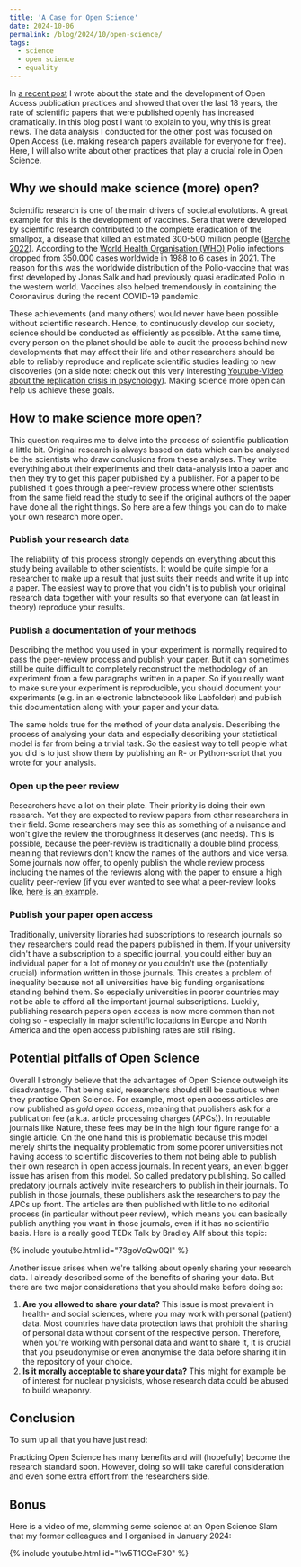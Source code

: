 ```yaml
---
title: 'A Case for Open Science'
date: 2024-10-06
permalink: /blog/2024/10/open-science/
tags:
  - science
  - open science
  - equality
---
```


In [a recent post](https://moejakob.github.io/portfolio/OS_project/) I wrote about the state and the development of Open Access publication practices and showed that over the last 18 years, the rate of scientific papers that were published openly has increased dramatically. In this blog post I want to explain to you, why this is great news. The data analysis I conducted for the other post was focused on Open Access (i.e. making research papers available for everyone for free). Here, I will also write about other practices that play a crucial role in Open Science.

## Why we should make science (more) open?
Scientific research is one of the main drivers of societal evolutions. A great example for this is the development of vaccines. Sera that were developed by scientific research contributed to the complete eradication of the smallpox, a disease that killed an estimated 300-500 million people ([Berche 2022](https://doi.org/10.1016/j.lpm.2022.104117)). According to the [World Health Organisation (WHO)](https://www.who.int/health-topics/poliomyelitis#tab=tab_1) Polio infections dropped from 350.000 cases worldwide in 1988 to 6 cases in 2021. The reason for this was the worldwide distribution of the Polio-vaccine that was first developed by Jonas Salk and had previously quasi eradicated Polio in the western world. Vaccines also helped tremendously in containing the Coronavirus during the recent COVID-19 pandemic.

These achievements (and many others) would never have been possible without scientific research. Hence, to continuously develop our society, science should be conducted as efficiently as possible. At the same time, every person on the planet should be able to audit the process behind new developments that may affect their life and other researchers should be able to reliably reproduce and replicate scientific studies leading to new discoveries (on a side note: check out this very interesting [Youtube-Video about the replication crisis in psychology](https://www.youtube.com/watch?v=QGWeVbYduOI)). Making science more open can help us achieve these goals.

## How to make science more open?
This question requires me to delve into the process of scientific publication a little bit. Original research is always based on data which can be analysed be the scientists who draw conclusions from these analyses. They write everything about their experiments and their data-analysis into a paper and then they try to get this paper published by a publisher. For a paper to be published it goes through a peer-review process where other scientists from the same field read the study to see if the original authors of the paper have done all the right things. So here are a few things you can do to make your own research more open.

### Publish your research data
The reliability of this process strongly depends on everything about this study being available to other scientists. It would be quite simple for a researcher to make up a result that just suits their needs and write it up into a paper. The easiest way to prove that you didn't is to publish your original research data together with your results so that everyone can (at least in theory) reproduce your results.

### Publish a documentation of your methods
Describing the method you used in your experiment is normally required to pass the peer-review process and publish your paper. But it can sometimes still be quite difficult to completely reconstruct the methodology of an experiment from a few paragraphs written in a paper. So if you really want to make sure your experiment is reproducible, you should document your experiments (e.g. in an electronic labnotebook like Labfolder) and publish this documentation along with your paper and your data.

The same holds true for the method of your data analysis. Describing the process of analysing your data and especially describing your statistical model is far from being a trivial task. So the easiest way to tell people what you did is to just show them by publishing an R- or Python-script that you wrote for your analysis.

### Open up the peer review
Researchers have a lot on their plate. Their priority is doing their own research. Yet they are expected to review papers from other researchers in their field. Some researchers may see this as something of a nuisance and won't give the review the thoroughness it deserves (and needs). This is possible, because the peer-review is traditionally a double blind process, meaning that reviewrs don't know the names of the authors and vice versa. Some journals now offer, to openly publish the whole review process including the names of the reviewrs along with the paper to ensure a high quality peer-review (if you ever wanted to see what a peer-review looks like, [here is an example](https://elifesciences.org/articles/87513/peer-reviews#content).

### Publish your paper open access
Traditionally, university libraries had subscriptions to research journals so they researchers could read the papers published in them. If your university didn't have a subscription to a specific journal, you could either buy an individual paper for a lot of money or you couldn't use the (potentially crucial) information written in those journals. This creates a problem of inequality because not all universities have big funding organisations standing behind them. So especially universities in poorer countries may not be able to afford all the important journal subscriptions. Luckily, publishing research papers open access is now more common than not doing so - especially in major scientific locations in Europe and North America and the open access publishing rates are still rising.

## Potential pitfalls of Open Science
Overall I strongly believe that the advantages of Open Science outweigh its disadvantage. That being said, researchers should still be cautious when they practice Open Science. For example, most open access articles are now published as *gold open access*, meaning that publishers ask for a publication fee (a.k.a. article processing charges (APCs)). In reputable journals like Nature, these fees may be in the high four figure range for a single article. On the one hand this is problematic because this model merely shifts the inequality problematic from some poorer universities not having access to scientific discoveries to them not being able to publish their own research in open access journals. In recent years, an even bigger issue has arisen from this model. So called predatory publishing. So called predatory journals actively invite researchers to publish in their journals. To publish in those journals, these publishers ask the researchers to pay the APCs up front. The articles are then published with little to no editorial process (in particular without peer review), which means you can basically publish anything you want in those journals, even if it has no scientific basis. Here is a really good TEDx Talk by Bradley Allf about this topic:

{% include youtube.html id="73goVcQw0QI" %}

Another issue arises when we're talking about openly sharing your research data. I already described some of the benefits of sharing your data. But there are two major considerations that you should make before doing so:

1. **Are you allowed to share your data?** This issue is most prevalent in health- and social sciences, where you may work with personal (patient) data. Most countries have data protection laws that prohibit the sharing of personal data without consent of the respective person. Therefore, when you're working with personal data and want to share it, it is crucial that you pseudonymise or even anonymise the data before sharing it in the repository of your choice.
2. **Is it morally acceptable to share your data?** This might for example be of interest for nuclear physicists, whose research data could be abused to build weaponry.

## Conclusion
To sum up all that you have just read:

Practicing Open Science has many benefits and will (hopefully) become the research standard soon. However, doing so will take careful consideration and even some extra effort from the researchers side.

## Bonus
Here is a video of me, slamming some science at an Open Science Slam that my former colleagues and I organised in January 2024:

{% include youtube.html id="1w5T1OGeF30" %}
